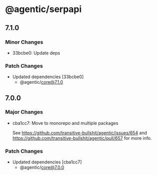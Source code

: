 # @agentic/serpapi

## 7.1.0

### Minor Changes

- 33bcbe0: Update deps

### Patch Changes

- Updated dependencies [33bcbe0]
  - @agentic/core@7.1.0

## 7.0.0

### Major Changes

- cba1cc7: Move to monorepo and multiple packages

  See https://github.com/transitive-bullshit/agentic/issues/654 and https://github.com/transitive-bullshit/agentic/pull/657 for more info.

### Patch Changes

- Updated dependencies [cba1cc7]
  - @agentic/core@7.0.0
